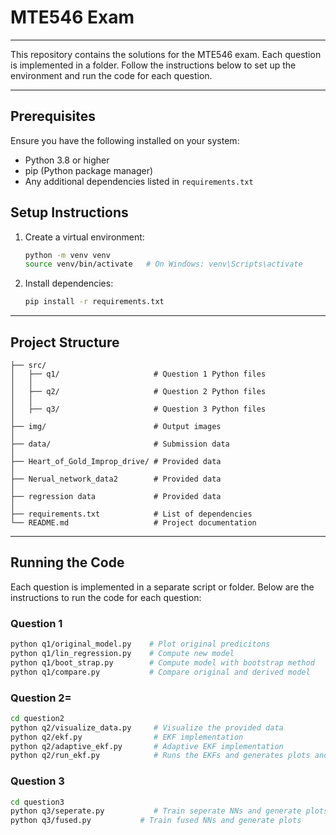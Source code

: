 # MTE546 Exam

---

This repository contains the solutions for the MTE546 exam. Each question is implemented in a folder. Follow the instructions below to set up the environment and run the code for each question.

---

## Prerequisites

Ensure you have the following installed on your system:
- Python 3.8 or higher
- pip (Python package manager)
- Any additional dependencies listed in `requirements.txt`

## Setup Instructions

1. Create a virtual environment:
    ```bash
    python -m venv venv
    source venv/bin/activate   # On Windows: venv\Scripts\activate
    ```

2. Install dependencies:
    ```bash
    pip install -r requirements.txt
    ```

---

## Project Structure

```
├── src/
│   ├── q1/                     # Question 1 Python files
│   │
│   ├── q2/                     # Question 2 Python files
│   │
│   ├── q3/                     # Question 3 Python files
│
├── img/                        # Output images
│
├── data/                       # Submission data
│
├── Heart_of_Gold_Improp_drive/ # Provided data
│
├── Nerual_network_data2        # Provided data
│
├── regression data             # Provided data
│
├── requirements.txt            # List of dependencies
└── README.md                   # Project documentation
```

---

## Running the Code

Each question is implemented in a separate script or folder. Below are the instructions to run the code for each question:

### Question 1
```bash
python q1/original_model.py    # Plot original predicitons
python q1/lin_regression.py    # Compute new model
python q1/boot_strap.py        # Compute model with bootstrap method
python q1/compare.py           # Compare original and derived model
```

### Question 2=
```bash
cd question2
python q2/visualize_data.py     # Visualize the provided data
python q2/ekf.py                # EKF implementation
python q2/adaptive_ekf.py       # Adaptive EKF implementation
python q2/run_ekf.py            # Runs the EKFs and generates plots and metrics
```

### Question 3
```bash
cd question3
python q3/seperate.py           # Train seperate NNs and generate plots
python q3/fused.py           # Train fused NNs and generate plots
```
